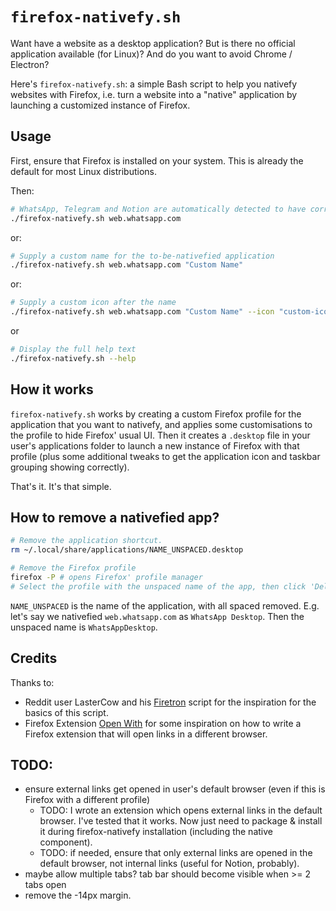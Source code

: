 # `firefox-nativefy.sh`

Want have a website as a desktop application? But is there no official application available (for Linux)? And do you want to avoid Chrome / Electron?

Here's `firefox-nativefy.sh`: a simple Bash script to help you nativefy websites with Firefox, i.e. turn a website into a "native" application by launching a customized instance of Firefox.

## Usage

First, ensure that Firefox is installed on your system. This is already the default for most Linux distributions.

Then:

```sh
# WhatsApp, Telegram and Notion are automatically detected to have correct names
./firefox-nativefy.sh web.whatsapp.com
```

or:

```sh
# Supply a custom name for the to-be-nativefied application
./firefox-nativefy.sh web.whatsapp.com "Custom Name"
```

or:

```sh
# Supply a custom icon after the name
./firefox-nativefy.sh web.whatsapp.com "Custom Name" --icon "custom-icon"
```

or 

```sh
# Display the full help text
./firefox-nativefy.sh --help
```

## How it works

`firefox-nativefy.sh` works by creating a custom Firefox profile for the application that you want to nativefy,
and applies some customisations to the profile to hide Firefox' usual UI.
Then it creates a `.desktop` file in your user's applications folder to launch a new instance of Firefox with that profile
(plus some additional tweaks to get the application icon and taskbar grouping showing correctly).

That's it. It's that simple.

## How to remove a nativefied app?

```sh
# Remove the application shortcut.
rm ~/.local/share/applications/NAME_UNSPACED.desktop

# Remove the Firefox profile
firefox -P # opens Firefox' profile manager
# Select the profile with the unspaced name of the app, then click 'Delete Profile ...' and click 'Delete Files'
```

`NAME_UNSPACED` is the name of the application, with all spaced removed. E.g. let's say we nativefied `web.whatsapp.com` as `WhatsApp Desktop`.
Then the unspaced name is `WhatsAppDesktop`.

## Credits

Thanks to:
- Reddit user LasterCow and his [Firetron](https://pastebin.com/nKsqbysD) script for the inspiration for the basics of this script.
- Firefox Extension [Open With](https://github.com/darktrojan/openwith/) for some inspiration on how to write a Firefox extension that will open links in a different browser.

## TODO:

- ensure external links get opened in user's default browser (even if this is Firefox with a different profile)
  - TODO: I wrote an extension which opens external links in the default browser. I've tested that it works. Now just need to package & install it during firefox-nativefy installation (including the native component).
  - TODO: if needed, ensure that only external links are opened in the default browser, not internal links (useful for Notion, probably).
- maybe allow multiple tabs? tab bar should become visible when >= 2 tabs open
- remove the -14px margin.
